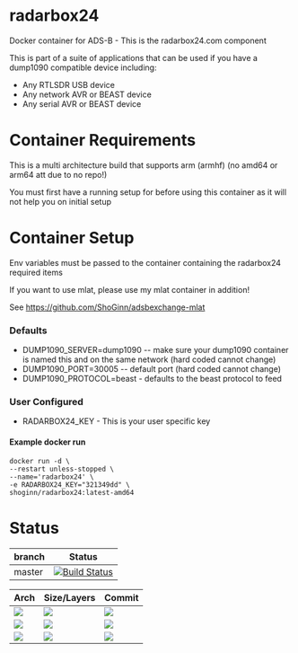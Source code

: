 # radarbox24
Docker container for ADS-B - This is the radarbox24.com component

This is part of a suite of applications that can be used if you have a dump1090 compatible device including:
* Any RTLSDR USB device
* Any network AVR or BEAST device
* Any serial AVR or BEAST device

# Container Requirements

This is a multi architecture build that supports arm (armhf) (no amd64 or arm64 att due to no repo!)

You must first have a running setup for before using this container as it will not help you on initial setup

# Container Setup

Env variables must be passed to the container containing the radarbox24 required items

If you want to use mlat, please use my mlat container in addition!

See https://github.com/ShoGinn/adsbexchange-mlat

### Defaults
* DUMP1090_SERVER=dump1090 -- make sure your dump1090 container is named this and on the same network (hard coded cannot change)
* DUMP1090_PORT=30005 -- default port (hard coded cannot change)
* DUMP1090_PROTOCOL=beast - defaults to the beast protocol to feed


### User Configured
* RADARBOX24_KEY - This is your user specific key

#### Example docker run

```
docker run -d \
--restart unless-stopped \
--name='radarbox24' \
-e RADARBOX24_KEY="321349dd" \
shoginn/radarbox24:latest-amd64

```
# Status
| branch | Status |
|--------|--------|
| master | [![Build Status](https://travis-ci.org/ShoGinn/radarbox24.svg?branch=master)](https://travis-ci.org/ShoGinn/radarbox24) |

| Arch | Size/Layers | Commit |
|------|-------------|--------|
[![](https://images.microbadger.com/badges/version/shoginn/radarbox24:latest-arm.svg)](https://microbadger.com/images/shoginn/radarbox24:latest-arm "Get your own version badge on microbadger.com") | [![](https://images.microbadger.com/badges/image/shoginn/radarbox24:latest-arm.svg)](https://microbadger.com/images/shoginn/radarbox24:latest-arm "Get your own image badge on microbadger.com") | [![](https://images.microbadger.com/badges/commit/shoginn/radarbox24:latest-arm.svg)](https://microbadger.com/images/shoginn/radarbox24:latest-arm "Get your own commit badge on microbadger.com")
[![](https://images.microbadger.com/badges/version/shoginn/radarbox24:latest-arm64.svg)](https://microbadger.com/images/shoginn/radarbox24:latest-arm64 "Get your own version badge on microbadger.com") | [![](https://images.microbadger.com/badges/image/shoginn/radarbox24:latest-arm64.svg)](https://microbadger.com/images/shoginn/radarbox24:latest-arm64 "Get your own image badge on microbadger.com") | [![](https://images.microbadger.com/badges/commit/shoginn/radarbox24:latest-arm64.svg)](https://microbadger.com/images/shoginn/radarbox24:latest-arm64 "Get your own commit badge on microbadger.com")
[![](https://images.microbadger.com/badges/version/shoginn/radarbox24:latest-amd64.svg)](https://microbadger.com/images/shoginn/radarbox24:latest-amd64 "Get your own version badge on microbadger.com") | [![](https://images.microbadger.com/badges/image/shoginn/radarbox24:latest-amd64.svg)](https://microbadger.com/images/shoginn/radarbox24:latest-amd64 "Get your own image badge on microbadger.com") | [![](https://images.microbadger.com/badges/commit/shoginn/radarbox24:latest-amd64.svg)](https://microbadger.com/images/shoginn/radarbox24:latest-amd64 "Get your own commit badge on microbadger.com")

